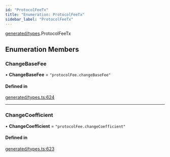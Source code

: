 ```yaml
---
id: "ProtocolFeeTx"
title: "Enumeration: ProtocolFeeTx"
sidebar_label: "ProtocolFeeTx"
---
```


[generated/types](../../../../modules/Generated/Types/Types.md).ProtocolFeeTx

## Enumeration Members

### ChangeBaseFee

• **ChangeBaseFee** = ``"protocolFee.changeBaseFee"``

#### Defined in

[generated/types.ts:624](https://github.com/PolymeshAssociation/polymesh-sdk/blob/adcc38781/src/generated/types.ts#L624)

___

### ChangeCoefficient

• **ChangeCoefficient** = ``"protocolFee.changeCoefficient"``

#### Defined in

[generated/types.ts:623](https://github.com/PolymeshAssociation/polymesh-sdk/blob/adcc38781/src/generated/types.ts#L623)
